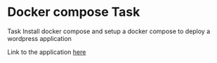 # Docker compose Task

Task
Install docker compose and setup a docker compose to deploy a wordpress application

Link to the application [here](http://34.94.213.20:8000/)
